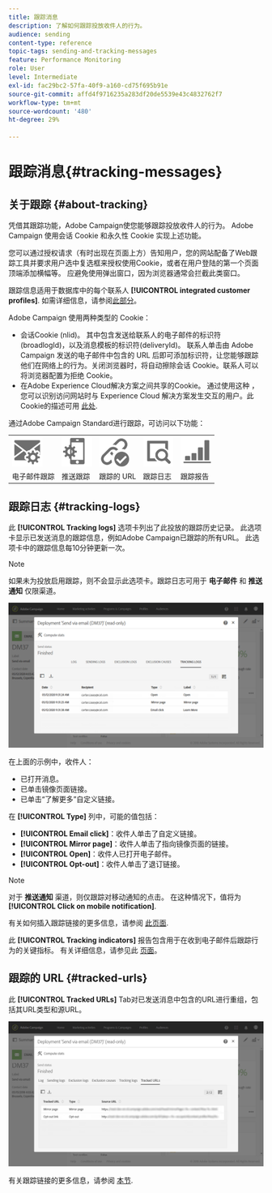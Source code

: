 ```yaml
---
title: 跟踪消息
description: 了解如何跟踪投放收件人的行为。
audience: sending
content-type: reference
topic-tags: sending-and-tracking-messages
feature: Performance Monitoring
role: User
level: Intermediate
exl-id: fac29bc2-57fa-40f9-a160-cd75f695b91e
source-git-commit: affd4f9716235a283df20de5539e43c4832762f7
workflow-type: tm+mt
source-wordcount: '480'
ht-degree: 29%

---
```


# 跟踪消息{#tracking-messages}

## 关于跟踪 {#about-tracking}

凭借其跟踪功能，Adobe Campaign使您能够跟踪投放收件人的行为。 Adobe Campaign 使用会话 Cookie 和永久性 Cookie 实现上述功能。

您可以通过授权请求（有时出现在页面上方）告知用户，您的网站配备了Web跟踪工具并要求用户选中复选框来授权使用Cookie，或者在用户登陆的第一个页面顶端添加横幅等。 应避免使用弹出窗口，因为浏览器通常会拦截此类窗口。

跟踪信息适用于数据库中的每个联系人 **[!UICONTROL integrated customer profiles]**. 如需详细信息，请参阅[此部分](../../audiences/using/integrated-customer-profile.md)。

Adobe Campaign 使用两种类型的 Cookie：

* 会话Cookie (nlid)。 其中包含发送给联系人的电子邮件的标识符(broadlogId)，以及消息模板的标识符(deliveryId)。 联系人单击由 Adobe Campaign 发送的电子邮件中包含的 URL 后即可添加标识符，让您能够跟踪他们在网络上的行为。关闭浏览器时，将自动擦除会话 Cookie。联系人可以将浏览器配置为拒绝 Cookie。
* 在Adobe Experience Cloud解决方案之间共享的Cookie。 通过使用这种 ，您可以识别访问网站时与 Experience Cloud 解决方案发生交互的用户。此Cookie的描述可用 [此处](https://experienceleague.adobe.com/docs/core-services/interface/ec-cookies/cookies-mc.html).

通过Adobe Campaign Standard进行跟踪，可访问以下功能：

<table>
<tr>
    <td valign="top">
        <a href="../../administration/using/configuring-email-channel.md#tracking-parameters"><img width="60px" alt="条件" src="assets/icon_email_parameters.png"/></a>
    </td>
    <td valign="top">
        <a href="../../administration/using/push-tracking.md"><img width="60px" alt="条件" src="assets/icon_push_parameters.png"/></a>
    </td>
    <td valign="top">
        <a href="../../designing/using/links.md#about-tracked-urls"><img width="60px" alt="条件" src="assets/icon_url.png"/></a>
    </td>
        <td valign="top">
          <a href="../../sending/using/tracking-messages.md#tracking-logs"><img width="60px" alt="条件" src="assets/icon_log.png"/></a>
    </td>
    </td>
    <td valign="top">
          <a href="../../reporting/using/tracking-indicators.md"><img width="60px" alt="条件" src="assets/icon_report.png"/></a>
</tr>
<tr>
<td>电子邮件跟踪</td>
<td>推送跟踪</td>
<td>跟踪的 URL</td>
<td>跟踪日志</td>
<td>跟踪报告</td>
</tr>
</table>

## 跟踪日志 {#tracking-logs}

此 **[!UICONTROL Tracking logs]** 选项卡列出了此投放的跟踪历史记录。 此选项卡显示已发送消息的跟踪信息，例如Adobe Campaign已跟踪的所有URL。 此选项卡中的跟踪信息每10分钟更新一次。

>[!NOTE]
>
>如果未为投放启用跟踪，则不会显示此选项卡。跟踪日志可用于 **电子邮件** 和 **推送通知** 仅限渠道。

![](assets/tracking_logs.png)

在上面的示例中，收件人：

* 已打开消息。
* 已单击镜像页面链接。
* 已单击“了解更多”自定义链接。

在 **[!UICONTROL Type]** 列中，可能的值包括：

* **[!UICONTROL Email click]**：收件人单击了自定义链接。
* **[!UICONTROL Mirror page]**：收件人单击了指向镜像页面的链接。
* **[!UICONTROL Open]**：收件人已打开电子邮件。
* **[!UICONTROL Opt-out]**：收件人单击了退订链接。

>[!NOTE]
>
>对于 **推送通知** 渠道，则仅跟踪对移动通知的点击。 在这种情况下，值将为 **[!UICONTROL Click on mobile notification]**.

有关如何插入跟踪链接的更多信息，请参阅 [此页面](../../designing/using/links.md#inserting-a-link).

此 **[!UICONTROL Tracking indicators]** 报告包含用于在收到电子邮件后跟踪行为的关键指标。 有关详细信息，请参见此 [ 页面](../../reporting/using/tracking-indicators.md)。

## 跟踪的 URL {#tracked-urls}

此 **[!UICONTROL Tracked URLs]** Tab对已发送消息中包含的URL进行重组，包括其URL类型和源URL。

![](assets/sending_delivery6.png)

有关跟踪链接的更多信息，请参阅 [本节](../../designing/using/links.md#about-tracked-urls).
